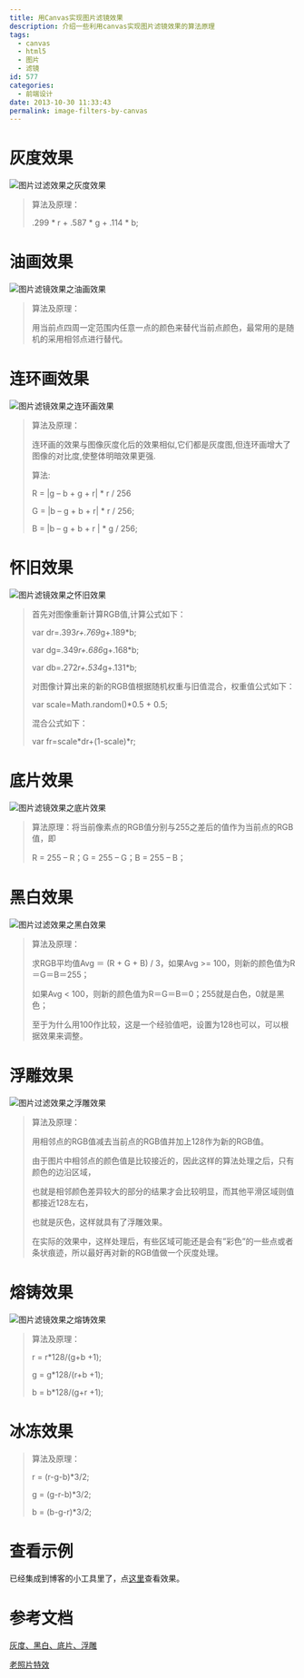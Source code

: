 ```yaml
---
title: 用Canvas实现图片滤镜效果
description: 介绍一些利用canvas实现图片滤镜效果的算法原理
tags:
  - canvas
  - html5
  - 图片
  - 滤镜
id: 577
categories:
  - 前端设计
date: 2013-10-30 11:33:43
permalink: image-filters-by-canvas
---
```


# 灰度效果


![图片过滤效果之灰度效果](demo/filters/imagefilter-gray.jpg) 

> 算法及原理：
> 
> 
> .299 * r + .587 * g + .114 * b;


# 油画效果


![图片滤镜效果之油画效果](demo/filters/imagefilter-spread.jpg)

> 算法及原理：
> 
> 
> 用当前点四周一定范围内任意一点的颜色来替代当前点颜色，最常用的是随机的采用相邻点进行替代。

# 连环画效果


![图片滤镜效果之连环画效果](demo/filters/imagefilter-comic.jpg)
> 算法及原理：
> 
> 连环画的效果与图像灰度化后的效果相似,它们都是灰度图,但连环画增大了图像的对比度,使整体明暗效果更强.
> 
> 算法:
> 
> R = |g – b + g + r| * r / 256
> 
> G = |b – g + b + r| * r / 256;
> 
> B = |b – g + b + r | * g / 256;

# 怀旧效果


![图片滤镜效果之怀旧效果](demo/filters/imagefilter-old.jpg) 
> 首先对图像重新计算RGB值,计算公式如下：
> 
> 
> var dr=.393*r+.769*g+.189*b;
> 
> var dg=.349*r+.686*g+.168*b;
> 
> var db=.272*r+.534*g+.131*b;
> 
> 
> 对图像计算出来的新的RGB值根据随机权重与旧值混合，权重值公式如下：
> 
> 
> var scale=Math.random()*0.5 + 0.5;
> 
> 
> 混合公式如下：
> 
> 
> var fr=scale*dr+(1-scale)*r;

# 底片效果


![图片滤镜效果之底片效果](demo/filters/imagefilter-dipian.jpg) 
> 算法原理：将当前像素点的RGB值分别与255之差后的值作为当前点的RGB值，即
> 
> R = 255 – R；G = 255 – G；B = 255 – B；


# 黑白效果


![图片过滤效果之黑白效果](demo/filters/imagefilter-black.jpg) 
> 算法及原理：
> 
> 求RGB平均值Avg ＝ (R + G + B) / 3，如果Avg &gt;= 100，则新的颜色值为R＝G＝B＝255；
> 
> 如果Avg &lt; 100，则新的颜色值为R＝G＝B＝0；255就是白色，0就是黑色；
> 
> 至于为什么用100作比较，这是一个经验值吧，设置为128也可以，可以根据效果来调整。

# 浮雕效果


![图片过滤效果之浮雕效果](demo/filters/imagefilter-cameo.jpg) 
> 算法及原理：
> 
> 用相邻点的RGB值减去当前点的RGB值并加上128作为新的RGB值。
> 
> 由于图片中相邻点的颜色值是比较接近的，因此这样的算法处理之后，只有颜色的边沿区域，
> 
> 也就是相邻颜色差异较大的部分的结果才会比较明显，而其他平滑区域则值都接近128左右，
> 
> 也就是灰色，这样就具有了浮雕效果。
> 
> 在实际的效果中，这样处理后，有些区域可能还是会有”彩色”的一些点或者条状痕迹，所以最好再对新的RGB值做一个灰度处理。

# 熔铸效果


![图片滤镜效果之熔铸效果](demo/filters/imagefilter-casting.jpg) 
> 算法及原理：
> 
> r = r*128/(g+b +1);
> 
> g = g*128/(r+b +1);
> 
> b = b*128/(g+r +1);

# 冰冻效果


> 算法及原理：
> 
> r = (r-g-b)*3/2;
> 
> g = (g-r-b)*3/2;
> 
> b = (b-g-r)*3/2;

# 查看示例

已经集成到博客的小工具里了，点[这里](http://sanyecao.me/webtools_imagefilter "简易图片过滤效果工具")查看效果。



# 参考文档

[灰度、黑白、底片、浮雕](http://www.icodelogic.com/?p=575)

[老照片特效](http://blog.csdn.net/jia20003/article/details/9142111)